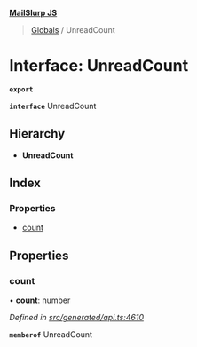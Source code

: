 **[MailSlurp JS](../README.md)**

> [Globals](../README.md) / UnreadCount

# Interface: UnreadCount

**`export`** 

**`interface`** UnreadCount

## Hierarchy

* **UnreadCount**

## Index

### Properties

* [count](unreadcount.md#count)

## Properties

### count

•  **count**: number

*Defined in [src/generated/api.ts:4610](https://github.com/mailslurp/mailslurp-client/blob/24bff2e/src/generated/api.ts#L4610)*

**`memberof`** UnreadCount
